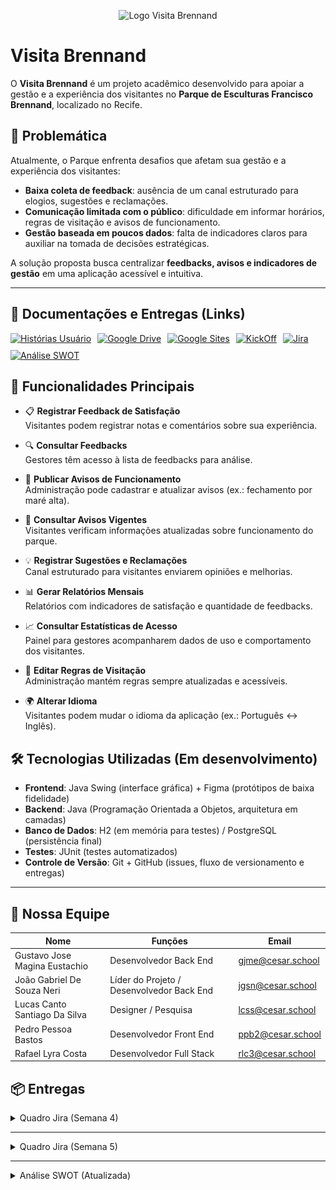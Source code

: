<p align="center">
  <img src="./img/Logo_VisitaBrennand.jpg" alt="Logo Visita Brennand" width="200"/>
</p>

# Visita Brennand

O **Visita Brennand** é um projeto acadêmico desenvolvido para apoiar a gestão e a experiência dos visitantes no **Parque de Esculturas Francisco Brennand**, localizado no Recife.  

## 📌 Problemática
Atualmente, o Parque enfrenta desafios que afetam sua gestão e a experiência dos visitantes:
- **Baixa coleta de feedback**: ausência de um canal estruturado para elogios, sugestões e reclamações.  
- **Comunicação limitada com o público**: dificuldade em informar horários, regras de visitação e avisos de funcionamento.  
- **Gestão baseada em poucos dados**: falta de indicadores claros para auxiliar na tomada de decisões estratégicas.  

A solução proposta busca centralizar **feedbacks, avisos e indicadores de gestão** em uma aplicação acessível e intuitiva.

---

## 📄 Documentações e Entregas (Links)

<div style="display: flex; align-items: center; gap: 10px; flex-wrap: wrap;">
  <a href="https://docs.google.com/document/d/12Fj4DX9tTvbc31AGvwXpeuyvARtjupZfu_TwBxuqVjU/edit?usp=sharing">
    <img src="https://img.shields.io/badge/Histórias-483D8B?style=for-the-badge&logo=google&logoColor=white" alt="Histórias Usuário"/></a>
  <a href="https://drive.google.com/drive/folders/1TBk3Qneg3wAwwhrbvpZVWppfCS6HVQIr">
    <img src="https://img.shields.io/badge/Google_Drive-FFA500?style=for-the-badge&logo=google&logoColor=white" alt="Google Drive"/></a>
  <a href="https://sites.google.com/cesar.school/projetos-3-si-2024-2/in%C3%ADcio">
    <img src="https://img.shields.io/badge/Google_Sites-4285F4?style=for-the-badge&logo=google&logoColor=white" alt="Google Sites"/></a>
  <a href="https://www.canva.com/design/DAGi7slDL1Y/ITt9uGZoqL3QQN_6AGuAAg/edit?utm_content=DAGi7slDL1Y&utm_campaign=designshare&utm_medium=link2&utm_source=sharebutton">
    <img src="https://img.shields.io/badge/Apresentação KickOff-a7532c?style=for-the-badge&logo=Canva&logoColor=white" alt="KickOff"/></a>
    <a href="https://visita-brennand.atlassian.net/jira/software/projects/VB/boards/2?atlOrigin=eyJpIjoiYjM4YWQxYTY5YmU0NGVmYmE3OTkxYzljZTc3YjM2NTkiLCJwIjoiaiJ9">
    <img src="https://img.shields.io/badge/Jira-0000ff?style=for-the-badge&logo=Jira&logoColor=white" alt="Jira"/></a>
    <a href="https://www.canva.com/design/DAG0FgfShx0/rdwNWd089Bb1cmDjb7P6Eg/edit?utm_content=DAG0FgfShx0&utm_campaign=designshare&utm_medium=link2&utm_source=sharebutton">
    <img src="https://img.shields.io/badge/Análise SWOT-9d00ff?style=for-the-badge&logo=Canva&logoColor=white" alt="Análise SWOT"/></a>
</div>

## 🚀 Funcionalidades Principais 
- 📋 **Registrar Feedback de Satisfação**  
  Visitantes podem registrar notas e comentários sobre sua experiência.  

- 🔍 **Consultar Feedbacks**  
  Gestores têm acesso à lista de feedbacks para análise.  

- 📢 **Publicar Avisos de Funcionamento**  
  Administração pode cadastrar e atualizar avisos (ex.: fechamento por maré alta).  

- 👀 **Consultar Avisos Vigentes**  
  Visitantes verificam informações atualizadas sobre funcionamento do parque.  

- 💡 **Registrar Sugestões e Reclamações**  
  Canal estruturado para visitantes enviarem opiniões e melhorias.  

- 📊 **Gerar Relatórios Mensais**  
  Relatórios com indicadores de satisfação e quantidade de feedbacks.  

- 📈 **Consultar Estatísticas de Acesso**  
  Painel para gestores acompanharem dados de uso e comportamento dos visitantes.  

- 📜 **Editar Regras de Visitação**  
  Administração mantém regras sempre atualizadas e acessíveis.  

- 🌍 **Alterar Idioma**  
  Visitantes podem mudar o idioma da aplicação (ex.: Português ↔ Inglês).  


## 🛠️ Tecnologias Utilizadas (Em desenvolvimento)
- **Frontend**: Java Swing (interface gráfica) + Figma (protótipos de baixa fidelidade)  
- **Backend**: Java (Programação Orientada a Objetos, arquitetura em camadas)  
- **Banco de Dados**: H2 (em memória para testes) / PostgreSQL (persistência final)  
- **Testes**: JUnit (testes automatizados)  
- **Controle de Versão**: Git + GitHub (issues, fluxo de versionamento e entregas)  

---

## 👥 Nossa Equipe


| Nome | Funções | Email |
|------|---------|-------|
| Gustavo Jose Magina Eustachio | Desenvolvedor Back End | [gjme@cesar.school](mailto:gjme@cesar.school) |
| João Gabriel De Souza Neri | Líder do Projeto / Desenvolvedor Back End | [jgsn@cesar.school](mailto:jgsn@cesar.school) |
| Lucas Canto Santiago Da Silva | Designer / Pesquisa | [lcss@cesar.school](mailto:lcss@cesar.school) |
| Pedro Pessoa Bastos | Desenvolvedor Front End | [ppb2@cesar.school](mailto:ppb2@cesar.school) |
| Rafael Lyra Costa | Desenvolvedor Full Stack | [rlc3@cesar.school](mailto:rlc3@cesar.school) |

## 📦 Entregas

<details>
  <summary>Quadro Jira (Semana 4)</summary>

  ![Quadro Jira](img/semana4_quadro.png)
</details>

---

<details>
  <summary>Quadro Jira (Semana 5)</summary>

  ![Quadro Jira](img/semana4_quadro.png)
</details>

---

<details>
  <summary>Análise SWOT (Atualizada)</summary>

  ![Quadro Jira](img/SWOT_Grupo03_Atualizada.png)
</details>